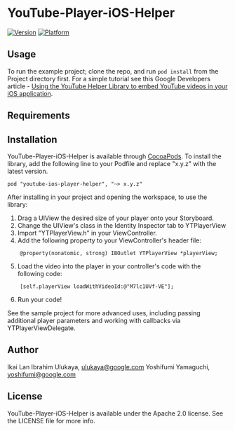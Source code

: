 # YouTube-Player-iOS-Helper

[![Version](https://cocoapod-badges.herokuapp.com/v/youtube-ios-player-helper/badge.png)](https://cocoapods.org/pods/youtube-ios-player-helper)
[![Platform](https://cocoapod-badges.herokuapp.com/p/youtube-ios-player-helper/badge.png)](https://cocoapods.org/pods/youtube-ios-player-helper)

## Usage

To run the example project; clone the repo, and run `pod install` from the Project directory first.  For a simple tutorial see this Google Developers article - [Using the YouTube Helper Library to embed YouTube videos in your iOS application](https://developers.google.com/youtube/v3/guides/ios_youtube_helper).

## Requirements

## Installation

YouTube-Player-iOS-Helper is available through [CocoaPods](http://cocoapods.org). To install
the library, add the following line to your Podfile and replace "x.y.z" with the latest version.

    pod "youtube-ios-player-helper", "~> x.y.z"

After installing in your project and opening the workspace, to use the library:

  1. Drag a UIView the desired size of your player onto your Storyboard.
  2. Change the UIView's class in the Identity Inspector tab to YTPlayerView
  3. Import "YTPlayerView.h" in your ViewController.
  4. Add the following property to your ViewController's header file:
```objc
    @property(nonatomic, strong) IBOutlet YTPlayerView *playerView;
```
  5. Load the video into the player in your controller's code with the following code:
```objc
    [self.playerView loadWithVideoId:@"M7lc1UVf-VE"];
```
  6. Run your code!

See the sample project for more advanced uses, including passing additional player parameters and
working with callbacks via YTPlayerViewDelegate.

## Author

Ikai Lan
Ibrahim Ulukaya, ulukaya@google.com
Yoshifumi Yamaguchi, yoshifumi@google.com

## License

YouTube-Player-iOS-Helper is available under the Apache 2.0 license. See the LICENSE file for more info.
